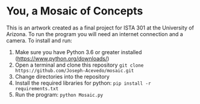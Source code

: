 # You, a Mosaic of Concepts
This is an artwork created as a final project for ISTA 301 at the University of Arizona. To run the program you will need an internet connection and a camera. To install and run:
1. Make sure you have Python 3.6 or greater installed (https://www.python.org/downloads/)
2. Open a terminal and clone this repository `git clone https://github.com/Joseph-Acevedo/mosaic.git`
3. Change directories into the repository
4. Install the required libraries for python: `pip install -r requirements.txt`
5. Run the program: `python Mosaic.py`

